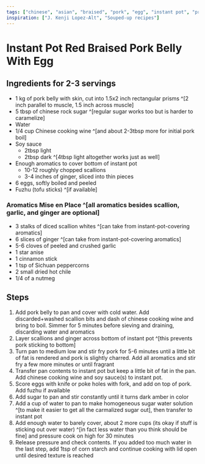 ```yaml
---
tags: ["chinese", "asian", "braised", "pork", "egg", "instant pot", "pressure cooker"]
inspiration: ["J. Kenji Lopez-Alt", "Souped-up recipes"]
---
```


# Instant Pot Red Braised Pork Belly With Egg

## Ingredients for 2-3 servings

- 1 kg of pork belly with skin, cut into 1.5x2 inch rectangular prisms ^[2 inch parallel to muscle, 1.5 inch across muscle]
- 5 tbsp of chinese rock sugar ^[regular sugar works too but is harder to caramelize]
- Water
- 1/4 cup Chinese cooking wine ^[and about 2-3tbsp more for initial pork boil]
- Soy sauce
  - 2tbsp light
  - 2tbsp dark ^[4tbsp light altogether works just as well]
- Enough aromatics to cover bottom of instant pot
  - 10-12 roughly chopped scallions
  - 3-4 inches of ginger, sliced into thin pieces
- 6 eggs, softly boiled and peeled
- Fuzhu (tofu sticks) ^[if available]

### Aromatics Mise en Place ^[all aromatics besides scallion, garlic, and ginger are optional]
- 3 stalks of diced scallion whites ^[can take from instant-pot-covering 
aromatics]
- 6 slices of ginger ^[can take from instant-pot-covering aromatics]
- 5-6 cloves of peeled and crushed garlic
- 1 star anise
- 1 cinnamon stick
- 1 tsp of Sichuan peppercorns
- 2 small dried hot chile
- 1/4 of a nutmeg

## Steps

1. Add pork belly to pan and cover with cold water. Add discarded+washed 
   scallion bits and dash of chinese cooking wine and bring to boil. Simmer for 
   5 minutes before sieving and draining, discarding water and aromatics
2. Layer scallions and ginger across bottom of instant pot ^[this prevents 
   pork sticking to bottom]
3. Turn pan to medium low and stir fry pork for 5-6 minutes until a little bit 
   of fat is rendered and pork is slightly charred. Add all aromatics and stir 
   fry a few more minutes or until fragrant
4. Transfer pan contents to instant pot but keep a little bit of fat in the pan. 
   Add chinese cooking wine and soy sauce(s) to instant pot.
5. Score eggs with knife or poke holes with fork, and add on top of pork. Add 
   fuzhu if available
6. Add sugar to pan and stir constantly until it turns dark amber in color
7. Add a cup of water to pan to make homogeneous sugar water solution ^[to make 
   it easier to get all the carmalized sugar out], then transfer to instant pot
8. Add enough water to barely cover, about 2 more cups (its okay if stuff is 
   sticking out over water) ^[in fact less water than you think should be fine] 
   and pressure cook on high for 30 minutes
9. Release pressure and check contents. If you added too much water in the last 
   step, add 1tsp of corn starch and continue cooking with lid open until 
   desired texture is reached

